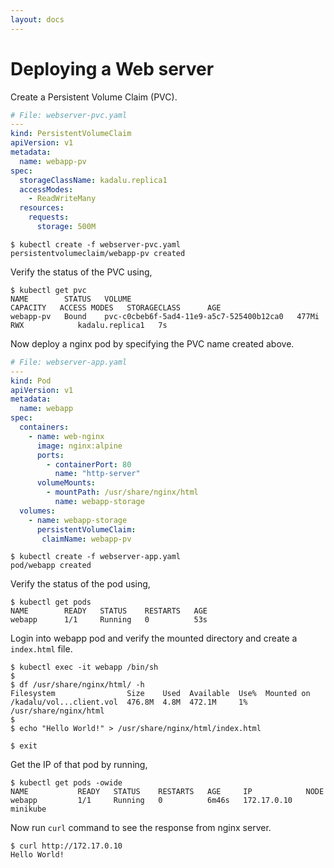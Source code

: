 ```yaml
---
layout: docs
---
```


# Deploying a Web server

Create a Persistent Volume Claim (PVC).

```yaml
# File: webserver-pvc.yaml
---
kind: PersistentVolumeClaim
apiVersion: v1
metadata:
  name: webapp-pv
spec:
  storageClassName: kadalu.replica1
  accessModes:
    - ReadWriteMany
  resources:
    requests:
      storage: 500M
```

```console
$ kubectl create -f webserver-pvc.yaml
persistentvolumeclaim/webapp-pv created
```

Verify the status of the PVC using,

```console
$ kubectl get pvc
NAME        STATUS   VOLUME                                     CAPACITY   ACCESS MODES   STORAGECLASS      AGE
webapp-pv   Bound    pvc-c0cbeb6f-5ad4-11e9-a5c7-525400b12ca0   477Mi      RWX            kadalu.replica1   7s
```

Now deploy a nginx pod by specifying the PVC name created above.

```yaml
# File: webserver-app.yaml
---
kind: Pod
apiVersion: v1
metadata:
  name: webapp
spec:
  containers:
    - name: web-nginx
      image: nginx:alpine
      ports:
        - containerPort: 80
          name: "http-server"
      volumeMounts:
        - mountPath: /usr/share/nginx/html
          name: webapp-storage
  volumes:
    - name: webapp-storage
      persistentVolumeClaim:
       claimName: webapp-pv
```

```console
$ kubectl create -f webserver-app.yaml
pod/webapp created
```

Verify the status of the pod using,

```console
$ kubectl get pods
NAME        READY   STATUS    RESTARTS   AGE
webapp      1/1     Running   0          53s
```

Login into webapp pod and verify the mounted directory and create a
`index.html` file.

```console
$ kubectl exec -it webapp /bin/sh
$
$ df /usr/share/nginx/html/ -h
Filesystem                Size    Used  Available  Use%  Mounted on
/kadalu/vol...client.vol  476.8M  4.8M  472.1M     1%    /usr/share/nginx/html
$
$ echo "Hello World!" > /usr/share/nginx/html/index.html

$ exit
```

Get the IP of that pod by running,

```console
$ kubectl get pods -owide
NAME           READY   STATUS    RESTARTS   AGE     IP            NODE
webapp         1/1     Running   0          6m46s   172.17.0.10   minikube
```

Now run `curl` command to see the response from nginx server.

```console
$ curl http://172.17.0.10
Hello World!
```

